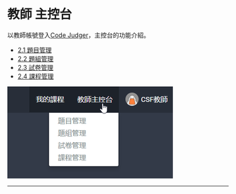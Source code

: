 # 教師 主控台 #

以教師帳號登入[Code Judger](http://www.codejudger.com)，主控台的功能介紹。

* [2.1 題目管理](https://neochen2701.gitbooks.io/codejudger/content/part2/Console-2-1.html)
* [2.2 題組管理](https://neochen2701.gitbooks.io/codejudger/content/part2/Console-2-2.html)
* [2.3 試卷管理](https://neochen2701.gitbooks.io/codejudger/content/part2/Console-2-3.html)
* [2.4 課程管理](https://neochen2701.gitbooks.io/codejudger/content/part2/Console-2-4.html)


![](/assets/cjmd02教師主控台-00-下拉選單.png)


---




